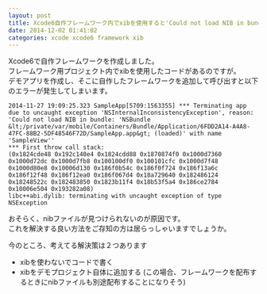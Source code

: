 ```yaml
---
layout: post
title: Xcode6自作フレームワーク内でxibを使用すると'Could not load NIB in bundle: 'エラーが発生する
date: 2014-12-02 01:41:02
categories: xcode xcode6 framework xib
---
```

<p>Xcode6で自作フレームワークを作成しました。<br>
フレームワーク用プロジェクト内でxibを使用したコードがあるのですが。<br>
デモアプリを作成し、そこに自作したフレームワークを追加して呼び出すと以下のエラーが発生してしまいます。</p>

```
2014-11-27 19:09:25.323 SampleApp[5709:1563355] *** Terminating app due to uncaught exception 'NSInternalInconsistencyException', reason: 'Could not load NIB in bundle: 'NSBundle &lt;/private/var/mobile/Containers/Bundle/Application/6FDD2A14-A4A8-47FC-88B2-5DF48546F72D/SampleApp.app&gt; (loaded)' with name 'SampleView''
*** First throw call stack:
(0x1824cde48 0x192c140e4 0x1824cdd88 0x1870874f0 0x1000d7360 0x1000d72dc 0x1000d7fb8 0x100100df0 0x100101cfc 0x1000d7f48 0x1000d80e8 0x10006d130 0x186f0b54c 0x186f0f724 0x186f13a6c 0x186f12f48 0x186f12ea0 0x186f067d4 0x18a729640 0x182486124 0x18248522c 0x182483850 0x1823b11f4 0x18b53f5a4 0x186ce2784 0x10006e504 0x193282a08)
libc++abi.dylib: terminating with uncaught exception of type NSException
```

<p>おそらく、nibファイルが見つけられないのが原因です。<br>
これを解決する良い方法をご存知の方は居らっしゃいますでしょうか。</p>

<p>今のところ、考えてる解決策は２つあります  </p>

<ul>
<li>xibを使わないでコードで書く</li>
<li>xibをデモプロジェクト自体に追加する (この場合、フレームワークを配布するときにnibファイルも別途配布することになりそう)</li>
</ul>

